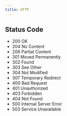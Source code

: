```yaml
---
title: HTTP
---
```


## Status Code

- 200 OK
- 204 No Content
- 206 Partial Content
- 301 Moved Permanently
- 302 Found
- 303 See Other
- 304 Not Modified
- 307 Temporary Redirect
- 400 Bad Request
- 401 Unauthorized
- 403 Forbidden
- 404 Not Found
- 500 Internal Server Error
- 503 Service Unavailable

